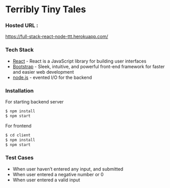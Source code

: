 # Terribly Tiny Tales

### Hosted URL :

https://full-stack-react-node-ttt.herokuapp.com/

### Tech Stack

- [React](https://reactjs.org/) - React is a JavaScript library for building user interfaces
- [Bootstrap](https://getbootstrap.com/) - Sleek, intuitive, and powerful front-end framework for faster and easier web development
- [node.js](https://nodejs.org) - evented I/O for the backend

### Installation

For starting backend server

```sh
$ npm install
$ npm start
```

For frontend

```sh
$ cd client
$ npm install
$ npm start
```

### Test Cases

- When user haven’t entered any input, and submitted
- When user entered a negative number or 0
- When user entered a valid input
